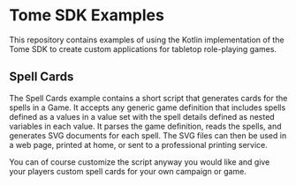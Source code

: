 
Tome SDK Examples
=====================================

This repository contains examples of using the Kotlin implementation
of the Tome SDK to create custom applications for tabletop
role-playing games.


Spell Cards
---------------------------------

The Spell Cards example contains a short script that generates cards
for the spells in a Game. It accepts any generic game definition that
includes spells defined as a values in a value set with the spell
details defined as nested variables in each value. It parses the game
definition, reads the spells, and generates SVG documents for each
spell. The SVG files can then be used in a web page, printed at home,
or sent to a professional printing service. 

You can of course customize the script anyway you would like and give
your players custom spell cards for your own campaign or game.
